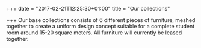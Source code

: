+++
date = "2017-02-21T12:25:30+01:00"
title = "Our collections"

+++
Our base collections consists of 6 different pieces of furniture, meshed together to create a uniform design concept suitable for a complete student room around 15-20 square meters. All furniture will currently be leased together.